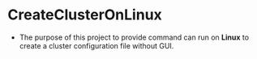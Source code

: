 # CreateClusterOnLinux
- The purpose of this project to provide command can run on **Linux** to create a cluster configuration file without GUI.

